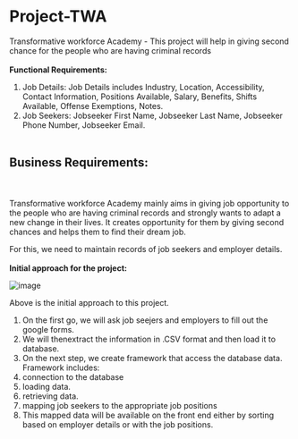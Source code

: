 # Project-TWA
Transformative workforce Academy - This project will help in giving second chance for the people who are having criminal records<br></br>
**Functional Requirements:**
1. Job Details:
  Job Details includes Industry, Location, Accessibility, Contact Information, Positions Available, Salary, Benefits, Shifts Available, Offense Exemptions, Notes.
2. Job Seekers:
  Jobseeker First Name, Jobseeker Last Name, Jobseeker Phone Number, Jobseeker Email.<br></br>
## Business Requirements:
<br></br>
Transformative workforce Academy mainly aims in giving job opportunity to the people who are having criminal records and strongly wants to adapt a new change in their lives. It creates opportunity for them by giving second chances and helps them to find their dream job.

For this, we need to maintain records of job seekers and employer details.
<br></br>
**Initial approach for the project:**

![image](https://github.com/NavyaNelluri/Project-TWA/assets/123142678/bbf27237-df59-4606-81bd-5c7d836caf96)

Above is the initial approach to this project.
1. On the first go, we will ask job seejers and employers to fill out the google forms.
2. We will thenextract the information in .CSV format and then load it to database.
3. On the next step, we create framework that access the database data.
  Framework includes:
  1. connection to the database
  2. loading data.
  3. retrieving data.
  4. mapping job seekers to the appropriate job positions
4. This mapped data will be available on the front end either by sorting based on employer details or with the job positions.


  
